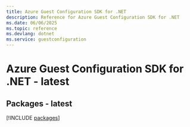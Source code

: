 ```yaml
---
title: Azure Guest Configuration SDK for .NET
description: Reference for Azure Guest Configuration SDK for .NET
ms.date: 06/06/2025
ms.topic: reference
ms.devlang: dotnet
ms.service: guestconfiguration
---
```

# Azure Guest Configuration SDK for .NET - latest
## Packages - latest
[!INCLUDE [packages](guest-configuration-index.md)]
